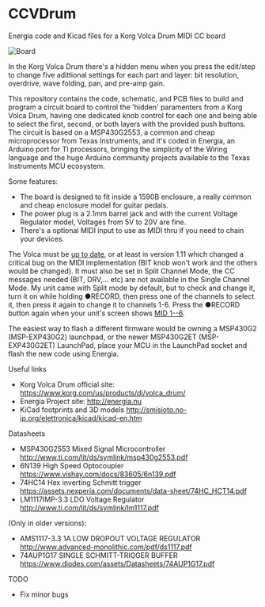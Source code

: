 # CCVDrum
Energia code and Kicad files for a Korg Volca Drum MIDI CC board

![Board](https://i.imgur.com/UoVhIPl.png)

In the Korg Volca Drum there's a hidden menu when you press the edit/step to 
change five adittional settings for each part and layer: bit resolution, 
overdrive, wave folding, pan, and pre-amp gain.

This repository contains the code, schematic, and PCB files to build and 
program a circuit board to control the 'hidden' paramenters from a Korg Volca 
Drum, having one dedicated knob control for each one and being able to select 
the first, second, or both layers with the provided push buttons. 
The circuit is based on a MSP430G2553, a common and cheap microprocessor from 
Texas Instruments, and it's coded in Energia, an Arduino port for TI 
processors, bringing the simplicity of the Wiring language and the huge 
Arduino community projects available to the Texas Instruments MCU ecosystem.

Some features:

* The board is designed to fit inside a 1590B enclosure, a really common 
and cheap enclosure model for guitar pedals.
* The power plug is a 2.1mm barrel jack and with the current Voltage Regulator 
model, Voltages from 5V to 20V are fine.
* There's a optional MIDI input to use as MIDI thru if you need to chain your 
devices.

The Volca must be [up to date](https://www.korg.com/us/support/download/product/0/809/#software), or at least in version 1.11 which changed a critical bug on the MIDI implementation (BIT knob won't work and the others would be changed). It must also be set in Split Channel Mode, the CC messages needed (BIT, DRV,... etc) are not available in the Single Channel Mode. My unit came with Split mode by default, but to check and change it, turn it on while holding ●RECORD, then press one of the channels to select it, then press it again to change it to channels 1-6. Press the ●RECORD button again when your unit's screen shows [MID 1--6](https://i.imgur.com/e5hpA2r.jpg).

The easiest way to flash a different firmware would be owning a MSP430G2 
(MSP-EXP430G2) launchpad, or the newer MSP430G2ET (MSP-EXP430G2ET) LaunchPad, 
place your MCU in the LaunchPad socket and flash the new code using Energia. 

Useful links

 * Korg Volca Drum official site: https://www.korg.com/us/products/dj/volca_drum/
 * Energia Project site: http://energia.nu
 * KiCad footprints and 3D models http://smisioto.no-ip.org/elettronica/kicad/kicad-en.htm

Datasheets

 * MSP430G2553 Mixed Signal Microcontroller http://www.ti.com/lit/ds/symlink/msp430g2553.pdf
 * 6N139 High Speed Optocoupler https://www.vishay.com/docs/83605/6n139.pdf
 * 74HC14 Hex inverting Schmitt trigger https://assets.nexperia.com/documents/data-sheet/74HC_HCT14.pdf
 * LM1117IMP-3.3 LDO Voltage Regulator http://www.ti.com/lit/ds/symlink/lm1117.pdf
 
 (Only in older versions):
 * AMS1117-3.3 1A LOW DROPOUT VOLTAGE REGULATOR http://www.advanced-monolithic.com/pdf/ds1117.pdf
 * 74AUP1G17 SINGLE SCHMITT-TRIGGER BUFFER https://www.diodes.com/assets/Datasheets/74AUP1G17.pdf

TODO

 * Fix minor bugs
